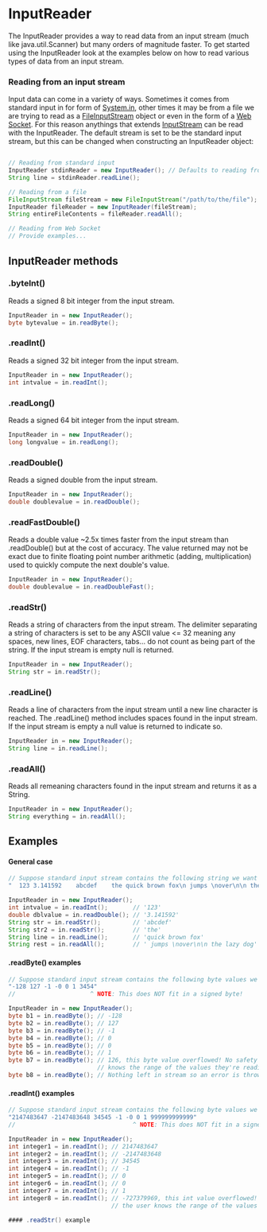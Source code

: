 # InputReader

The InputReader provides a way to read data from an input stream (much like java.util.Scanner) but many orders of magnitude faster. To get started using the InputReader look at the examples below on how to read various types of data from an input stream. 

### Reading from an input stream

Input data can come in a variety of ways. Sometimes it comes from standard input in for form of [System.in](https://docs.oracle.com/javase/7/docs/api/java/lang/System.html#in), other times it may be from a file we are trying to read as a [FileInputStream](https://docs.oracle.com/javase/7/docs/api/java/io/FileInputStream.html) object or even in the form of a [Web Socket](https://docs.oracle.com/javase/7/docs/api/java/net/Socket.html#getInputStream()). For this reason anythings that extends [InputStream](https://docs.oracle.com/javase/7/docs/api/java/io/InputStream.html) can be read with the InputReader. The default stream is set to be the standard input stream, but this can be changed when constructing an InputReader object:

``` java

// Reading from standard input
InputReader stdinReader = new InputReader(); // Defaults to reading from System.in
String line = stdinReader.readLine();

// Reading from a file
FileInputStream fileStream = new FileInputStream("/path/to/the/file");
InputReader fileReader = new InputReader(fileStream);
String entireFileContents = fileReader.readAll();

// Reading from Web Socket
// Provide examples...
```

## InputReader methods

### .byteInt()
Reads a signed 8 bit integer from the input stream.
``` java
InputReader in = new InputReader();
byte bytevalue = in.readByte();
```

### .readInt()
Reads a signed 32 bit integer from the input stream.
``` java
InputReader in = new InputReader();
int intvalue = in.readInt();
```

### .readLong()
Reads a signed 64 bit integer from the input stream.
``` java
InputReader in = new InputReader();
long longvalue = in.readLong();
```

### .readDouble()
Reads a signed double from the input stream.
``` java
InputReader in = new InputReader();
double doublevalue = in.readDouble();
```

### .readFastDouble()
Reads a double value ~2.5x times faster from the input stream than .readDouble() but at the cost of accuracy. The value returned may not be exact due to finite floating point number arithmetic (adding, multiplication) used to quickly compute the next double's value.
``` java
InputReader in = new InputReader();
double doublevalue = in.readDoubleFast();
```
### .readStr()
Reads a string of characters from the input stream. The delimiter separating a string of characters is set to be
any ASCII value <= 32 meaning any spaces, new lines, EOF characters, tabs... do not count as being part of the string. If the input stream is empty null is returned.
``` java
InputReader in = new InputReader();
String str = in.readStr();
```

### .readLine()
Reads a line of characters from the input stream until a new line character is reached. The .readLine() method includes spaces found in the input stream. If the input stream is empty a null value is returned to indicate so.
``` java
InputReader in = new InputReader();
String line = in.readLine();
```

### .readAll()
Reads all remeaning characters found in the input stream and returns it as a String. 
``` java
InputReader in = new InputReader();
String everything = in.readAll();
```

## Examples

#### General case

``` java
// Suppose standard input stream contains the following string we want to read:
"  123 3.141592    abcdef    the quick brown fox\n jumps \nover\n\n the lazy dog"

InputReader in = new InputReader();
int intvalue = in.readInt();       // '123'
double dblvalue = in.readDouble(); // '3.141592'
String str = in.readStr();         // 'abcdef'
String str2 = in.readStr();        // 'the'
String line = in.readLine();       // 'quick brown fox'
String rest = in.readAll();        // ' jumps \nover\n\n the lazy dog'
```

#### .readByte() examples
``` java
// Suppose standard input stream contains the following byte values we want to read:
"-128 127 -1 -0 0 1 3454"
//                     ^ NOTE: This does NOT fit in a signed byte!

InputReader in = new InputReader();
byte b1 = in.readByte(); // -128
byte b2 = in.readByte(); // 127
byte b3 = in.readByte(); // -1
byte b4 = in.readByte(); // 0
byte b5 = in.readByte(); // 0
byte b6 = in.readByte(); // 1
byte b7 = in.readByte(); // 126, this byte value overflowed! No safety check gets done for this it is assumed the user
                         // knows the range of the values they're reading from the stream                          
byte b8 = in.readByte(); // Nothing left in stream so an error is thrown
```

#### .readInt() examples
``` java
// Suppose standard input stream contains the following byte values we want to read:
"2147483647 -2147483648 34545 -1 -0 0 1 999999999999"
//                                 ^ NOTE: This does NOT fit in a signed int!

InputReader in = new InputReader();
int integer1 = in.readInt(); // 2147483647
int integer2 = in.readInt(); // -2147483648
int integer3 = in.readInt(); // 34545
int integer4 = in.readInt(); // -1
int integer5 = in.readInt(); // 0
int integer6 = in.readInt(); // 0
int integer7 = in.readInt(); // 1
int integer8 = in.readInt(); // -727379969, this int value overflowed! No safety check gets done for this it is assumed 
                             // the user knows the range of the values they're reading from the stream                          int integer9 = in.readInt(); // Nothing left in stream so an error is thrown

#### .readStr() example




